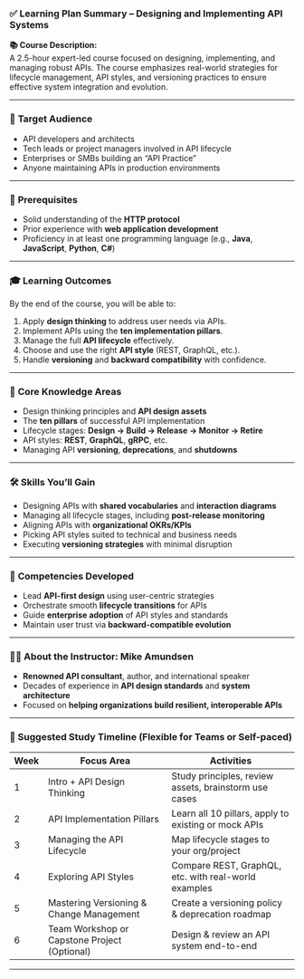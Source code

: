 ### ✅ **Learning Plan Summary – Designing and Implementing API Systems**
**📚 Course Description:**  
A 2.5-hour expert-led course focused on designing, implementing, and managing robust APIs. The course emphasizes real-world strategies for lifecycle management, API styles, and versioning practices to ensure effective system integration and evolution.

---
### 🎯 **Target Audience**
- API developers and architects    
- Tech leads or project managers involved in API lifecycle    
- Enterprises or SMBs building an “API Practice”    
- Anyone maintaining APIs in production environments    

---
### 📌 **Prerequisites**
- Solid understanding of the **HTTP protocol**    
- Prior experience with **web application development**    
- Proficiency in at least one programming language (e.g., **Java**, **JavaScript**, **Python**, **C#**)    

---
### 🎓 **Learning Outcomes**
By the end of the course, you will be able to:
1. Apply **design thinking** to address user needs via APIs.    
2. Implement APIs using the **ten implementation pillars**.    
3. Manage the full **API lifecycle** effectively.    
4. Choose and use the right **API style** (REST, GraphQL, etc.).    
5. Handle **versioning** and **backward compatibility** with confidence.    

---
### 📘 **Core Knowledge Areas**
- Design thinking principles and **API design assets**    
- The **ten pillars** of successful API implementation    
- Lifecycle stages: **Design → Build → Release → Monitor → Retire**    
- API styles: **REST**, **GraphQL**, **gRPC**, etc.    
- Managing API **versioning**, **deprecations**, and **shutdowns**    

---
### 🛠️ **Skills You’ll Gain**
- Designing APIs with **shared vocabularies** and **interaction diagrams**    
- Managing all lifecycle stages, including **post-release monitoring**    
- Aligning APIs with **organizational OKRs/KPIs**    
- Picking API styles suited to technical and business needs    
- Executing **versioning strategies** with minimal disruption    

---
### 💼 **Competencies Developed**
- Lead **API-first design** using user-centric strategies    
- Orchestrate smooth **lifecycle transitions** for APIs    
- Guide **enterprise adoption** of API styles and standards    
- Maintain user trust via **backward-compatible evolution**    

---

### 👨‍🏫 **About the Instructor: Mike Amundsen**
- **Renowned API consultant**, author, and international speaker    
- Decades of experience in **API design standards** and **system architecture**    
- Focused on **helping organizations build resilient, interoperable APIs**    

---

### 📅 Suggested Study Timeline (Flexible for Teams or Self-paced)

| Week | Focus Area                                   | Activities                                            |
| ---- | -------------------------------------------- | ----------------------------------------------------- |
| 1    | Intro + API Design Thinking                  | Study principles, review assets, brainstorm use cases |
| 2    | API Implementation Pillars                   | Learn all 10 pillars, apply to existing or mock APIs  |
| 3    | Managing the API Lifecycle                   | Map lifecycle stages to your org/project              |
| 4    | Exploring API Styles                         | Compare REST, GraphQL, etc. with real-world examples  |
| 5    | Mastering Versioning & Change Management     | Create a versioning policy & deprecation roadmap      |
| 6    | Team Workshop or Capstone Project (Optional) | Design & review an API system end-to-end              |

---
